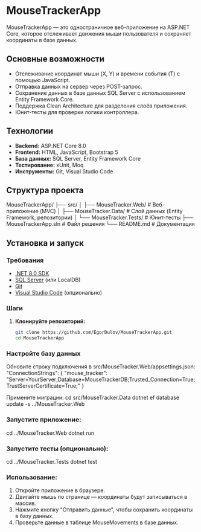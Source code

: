 # MouseTrackerApp

MouseTrackerApp — это одностраничное веб-приложение на ASP.NET Core, которое отслеживает движения мыши пользователя и сохраняет координаты в базе данных.

## Основные возможности
- Отслеживание координат мыши (X, Y) и времени события (T) с помощью JavaScript.
- Отправка данных на сервер через POST-запрос.
- Сохранение данных в базе данных SQL Server с использованием Entity Framework Core.
- Поддержка Clean Architecture для разделения слоёв приложения.
- Юнит-тесты для проверки логики контроллера.

## Технологии
- **Backend:** ASP.NET Core 8.0
- **Frontend:** HTML, JavaScript, Bootstrap 5
- **База данных:** SQL Server, Entity Framework Core
- **Тестирование:** xUnit, Moq
- **Инструменты:** Git, Visual Studio Code

## Структура проекта
MouseTrackerApp/
├── src/
│   ├── MouseTracker.Web/       # Веб-приложение (MVC)
│   ├── MouseTracker.Data/      # Слой данных (Entity Framework, репозитории)
│   └── MouseTracker.Tests/     # Юнит-тесты
├── MouseTrackerApp.sln         # Файл решения
└── README.md                   # Документация

## Установка и запуск

### Требования
- [.NET 8.0 SDK](https://dotnet.microsoft.com/download/dotnet/8.0)
- [SQL Server](https://www.microsoft.com/en-us/sql-server/sql-server-downloads) (или LocalDB)
- [Git](https://git-scm.com/downloads)
- [Visual Studio Code](https://code.visualstudio.com/) (опционально)

### Шаги
1. **Клонируйте репозиторий:**
   ```bash
   git clone https://github.com/EgorDulov/MouseTrackerApp.git
   cd MouseTrackerApp
### Настройте базу данных
Обновите строку подключения в src/MouseTracker.Web/appsettings.json:
"ConnectionStrings": {
  "mouse_tracker": "Server=YourServer;Database=MouseTrackerDB;Trusted_Connection=True;TrustServerCertificate=True;"
}

Примените миграции:
cd src/MouseTracker.Data
dotnet ef database update -s ../MouseTracker.Web

### Запустите приложение:
cd ../MouseTracker.Web
dotnet run

### Запустите тесты (опционально):
cd ../MouseTracker.Tests
dotnet test

### Использование:
1) Откройте приложение в браузере.
2) Двигайте мышь по странице — координаты будут записываться в массив.
3) Нажмите кнопку "Отправить данные", чтобы сохранить координаты в базу данных.
4) Проверьте данные в таблице MouseMovements в базе данных.
